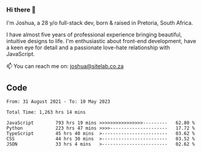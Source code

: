 ### Hi there 👋

I'm Joshua, a 28 y/o full-stack dev, born & raised in Pretoria, South Africa. 

I have almost five years of professional experience bringing beautiful, intuitive designs to life. I'm enthusiastic about front-end development, have a keen eye for detail and a passionate love-hate relationship with JavaScript.

📫 You can reach me on: joshua@sitelab.co.za

## **Code**

<!--START_SECTION:waka-->

```text
From: 31 August 2021 - To: 10 May 2023

Total Time: 1,263 hrs 14 mins

JavaScript        793 hrs 19 mins >>>>>>>>>>>>>>>>---------   62.80 %
Python            223 hrs 47 mins >>>>---------------------   17.72 %
TypeScript        45 hrs 40 mins  >------------------------   03.62 %
CSS               44 hrs 30 mins  >------------------------   03.52 %
JSON              33 hrs 4 mins   >------------------------   02.62 %
```

<!--END_SECTION:waka-->
